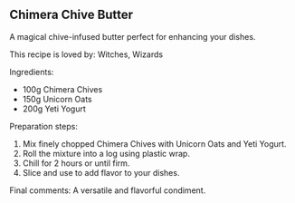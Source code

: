 ## Chimera Chive Butter

A magical chive-infused butter perfect for enhancing your dishes.

This recipe is loved by: Witches, Wizards

Ingredients:

* 100g Chimera Chives
* 150g Unicorn Oats
* 200g Yeti Yogurt

Preparation steps:

1. Mix finely chopped Chimera Chives with Unicorn Oats and Yeti Yogurt.
2. Roll the mixture into a log using plastic wrap.
3. Chill for 2 hours or until firm.
4. Slice and use to add flavor to your dishes.

Final comments: A versatile and flavorful condiment.

